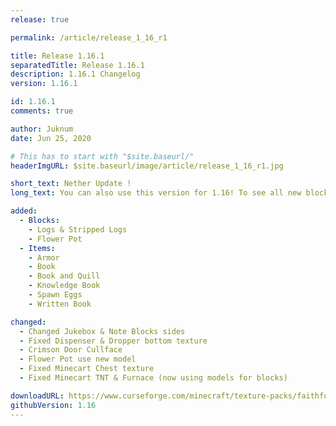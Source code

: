 ```yaml
---
release: true

permalink: /article/release_1_16_r1

title: Release 1.16.1
separatedTitle: Release 1.16.1
description: 1.16.1 Changelog
version: 1.16.1

id: 1.16.1
comments: true

author: Juknum
date: Jun 25, 2020

# This has to start with "$site.baseurl/"
headerImgURL: $site.baseurl/image/article/release_1_16_r1.jpg

short_text: Nether Update !
long_text: You can also use this version for 1.16! To see all new blocks/items don't forget to watch old news (1.16-pre2 & 20w17a)!

added:
  - Blocks:
    - Logs & Stripped Logs
    - Flower Pot
  - Items:
    - Armor
    - Book
    - Book and Quill
    - Knowledge Book
    - Spawn Eggs
    - Written Book

changed:
  - Changed Jukebox & Note Blocks sides
  - Fixed Dispenser & Dropper bottom texture
  - Crimson Door Cullface
  - Flower Pot use new model
  - Fixed Minecart Chest texture
  - Fixed Minecart TNT & Furnace (now using models for blocks)

downloadURL: https://www.curseforge.com/minecraft/texture-packs/faithful-3d/files/2988566
githubVersion: 1.16
---
```

